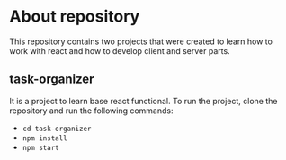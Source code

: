 # About repository

This repository contains two projects that were created to learn how to work with react and how to develop client and server parts.

## task-organizer

It is a project to learn base react functional. To run the project, clone the repository and run the following commands:

<ul>
<li><code>cd task-organizer</code></li>
<li><code>npm install</code></li>
<li><code>npm start</code></li>
</ul>

